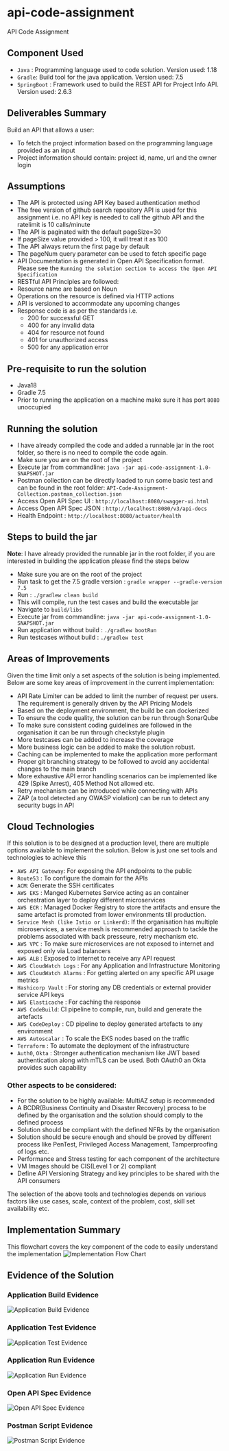 # api-code-assignment
API Code Assignment

## Component Used
- `Java` : Programming language used to code solution. Version used: 1.18
- `Gradle`: Build tool for the java application. Version used: 7.5
- `SpringBoot` : Framework used to build the REST API for Project Info API. Version used: 2.6.3

## Deliverables Summary
Build an API that allows a user:
- To fetch the project information based on the programming language provided as an input
- Project information should contain: project id, name, url and the owner login

## Assumptions
- The API is protected using API Key based authentication method
- The free version of github search repository API is used for this assignment i.e. no API key is needed to call the github API and the ratelimit is 10 calls/minute
- The API is paginated with the default pageSize=30
- If pageSize value provided > 100, it will treat it as 100
- The API always return the first page by default 
- The pageNum query parameter can be used to fetch specific page
- API Documentation is generated in Open API Specification format. Please see the `Running the solution section to access the Open API Specification`
- RESTful API Principles are followed:
- Resource name are based on Noun
- Operations on the resource  is defined via HTTP actions
- API is versioned to accommodate any upcoming changes
- Response code is as per the standards i.e.
    - 200 for successful GET
    - 400 for any invalid data
    - 404 for resource not found
    - 401 for unauthorized access
    - 500 for any application error

## Pre-requisite to run the solution
- Java18
- Gradle 7.5
- Prior to running the application on a machine make sure it has port `8080` unoccupied

## Running the solution
- I have already compiled the code and added a runnable jar in the root folder, so there is no need to compile the code again.
- Make sure you are on the root of the project
- Execute jar from commandline: `java -jar api-code-assignment-1.0-SNAPSHOT.jar`
- Postman collection can be directly loaded to run some basic test and can be found in the root folder: `API-Code-Assignment-Collection.postman_collection.json`
- Access Open API Spec UI : `http://localhost:8080/swagger-ui.html`
- Access Open API Spec JSON : `http://localhost:8080/v3/api-docs`
- Health Endpoint : `http://localhost:8080/actuator/health`

## Steps to build the jar
**Note**: I have already provided the runnable jar in the root folder, if you are interested in building the application please find the steps below
- Make sure you are on the root of the project
- Run task to get the 7.5 gradle version  : `gradle wrapper --gradle-version 7.5`
- Run : `./gradlew clean build`
- This will compile, run the test cases and build the executable jar
- Navigate to `build/libs`
- Execute jar from commandline: `java -jar api-code-assignment-1.0-SNAPSHOT.jar`
- Run application without build : `./gradlew bootRun`
- Run testcases without build : `./gradlew test`

## Areas of Improvements
Given the time limit only a set aspects of the solution is being implemented. Below are some key areas of improvement in the current implementation:
- API Rate Limiter can be added to limit the number of request per users. The requirement is generally driven by the API Pricing Models
- Based on the deployment environment, the build be can dockerized
- To ensure the code quality, the solution can be run through SonarQube
- To make sure consistent coding guidelines are followed in the organisation it can be run through checkstyle plugin
- More testcases can be added to increase the coverage
- More business logic can be added to make the solution robust.
- Caching can be implemented to make the application more performant
- Proper git branching strategy to be followed to avoid any accidental changes to the main branch
- More exhaustive API error handling scenarios can be implemented like 429 (Spike Arrest), 405 Method Not allowed etc.
- Retry mechanism can be introduced while connecting with APIs
- ZAP (a tool detected any OWASP violation) can be run to detect any security bugs in API

## Cloud Technologies
If this solution is to be designed at a production level, there are multiple options available to implement the solution. Below is just one set tools and technologies to achieve this
- `AWS API Gateway`: For exposing the API endpoints to the public
- `Route53` : To configure the domain for the APIs
- `ACM`: Generate the SSH certificates
- `AWS EKS` :  Manged Kubernetes Service acting as an container orchestration layer to deploy different microservices
- `AWS ECR` : Managed Docker Registry to store the artifacts and ensure the same artefact is promoted from lower environments till production.
- `Service Mesh (like Istio or Linkerd)`: If the organisation has multiple microservices, a service mesh is recommended approach to tackle the problems associated with back presseure, retry mechanism etc.
- `AWS VPC` : To make sure microservices are not exposed to internet and exposed only via Load balancers
- `AWS ALB` : Exposed to internet to receive any API request
- `AWS CloudWatch Logs` : For any Application and Infrastructure Monitoring
- `AWS CloudWatch Alarms` : For getting alerted on any specific API usage metrics
- `Hashicorp Vault` : For storing any DB credentials or external provider service API keys
- `AWS Elasticache` : For caching the response
- `AWS CodeBuild`: CI pipeline to compile, run, build and generate the artefacts
- `AWS CodeDeploy` : CD pipeline to deploy generated artefacts to any environment
- `AWS Autoscalar` : To scale the EKS nodes based on the traffic
- `Terraform` : To automate the deployment of the infrastructure
- `Auth0`, `Okta` : Stronger authentication mechanism like JWT based authentication along with mTLS can be used. Both OAuth0 an Okta provides such capability
### Other aspects to be considered:
- For the solution to be highly available: MultiAZ setup is recommended
- A BCDR(Business Continuity and Disaster Recovery) process to be defined by the organisation and the solution should comply to the defined process
- Solution should be compliant with the defined NFRs by the organisation
- Solution should be secure enough and should be proved by different process like PenTest, Privileged Access Management, Tamperproofing of logs etc.
- Performance and Stress testing for each component of the architecture
- VM Images should be CIS(Level 1 or 2) compliant
- Define API Versioning Strategy and key principles to be shared with the API consumers

The selection of the above tools and technologies depends on various factors like use cases, scale, context of the problem, cost, skill set availability etc.

## Implementation Summary
This flowchart  covers the key component of the code to easily understand the implementation
![Implementation Flow Chart](./Implementation-Flowchart-POST.png)

## Evidence of the Solution
### Application Build Evidence
![Application Build Evidence](./Application-Build-Evidence.png)

### Application Test Evidence
![Application Test Evidence](./Application-Test-Evidence.png)

### Application Run Evidence
![Application Run Evidence](./Application-Run-Evidence.png)

### Open API Spec Evidence
![Open API Spec Evidence](./Open-API-Spec-Evidence.png)

### Postman Script Evidence
![Postman Script Evidence](./Postman-Script-Evidence.png)

